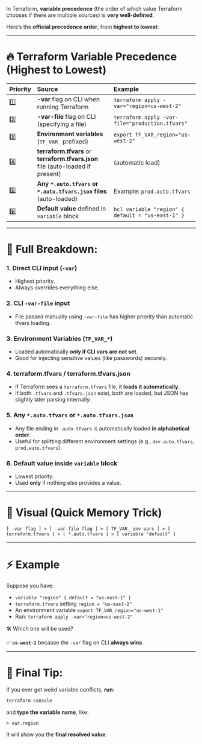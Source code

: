 
In Terraform, **variable precedence** (the order of which value Terraform chooses if there are multiple sources) is **very well-defined**.

Here’s the **official precedence order**, from **highest to lowest**:

---

# 🔥 Terraform Variable Precedence (Highest to Lowest)

| Priority | Source                               | Example |
|:--------|:--------------------------------------|:--------|
| 1️⃣ | **-var** flag on CLI when running Terraform | `terraform apply -var="region=us-west-2"` |
| 2️⃣ | **-var-file** flag on CLI (specifying a file) | `terraform apply -var-file="production.tfvars"` |
| 3️⃣ | **Environment variables** (`TF_VAR_` prefixed) | `export TF_VAR_region="us-west-2"` |
| 4️⃣ | **terraform.tfvars** or **terraform.tfvars.json** file (auto-loaded if present) | (automatic load) |
| 5️⃣ | **Any `*.auto.tfvars` or `*.auto.tfvars.json` files** (auto-loaded) | Example: `prod.auto.tfvars` |
| 6️⃣ | **Default value** defined in `variable` block | ```hcl variable "region" { default = "us-east-1" } ``` |

---

# 📜 Full Breakdown:

### 1. **Direct CLI input (`-var`)**
- Highest priority.
- Always overrides everything else.

### 2. **CLI `-var-file` input**
- File passed manually using `-var-file` has higher priority than automatic tfvars loading.

### 3. **Environment Variables (`TF_VAR_*`)**
- Loaded automatically **only if CLI vars are not set**.
- Good for injecting sensitive values (like passwords) securely.

### 4. **terraform.tfvars / terraform.tfvars.json**
- If Terraform sees a `terraform.tfvars` file, it **loads it automatically**.
- If both `.tfvars` and `.tfvars.json` exist, both are loaded, but JSON has slightly later parsing internally.

### 5. **Any `*.auto.tfvars` or `*.auto.tfvars.json`**
- Any file ending in `.auto.tfvars` is automatically loaded **in alphabetical order**.
- Useful for splitting different environment settings (e.g., `dev.auto.tfvars`, `prod.auto.tfvars`).

### 6. **Default value inside `variable` block**
- Lowest priority.
- Used **only** if nothing else provides a value.

---

# 🚀 Visual (Quick Memory Trick)

```
[ -var flag ] > [ -var-file flag ] > [ TF_VAR_ env vars ] > [ terraform.tfvars ] > [ *.auto.tfvars ] > [ variable "default" ]
```

---

# ⚡ Example

Suppose you have:

- `variable "region" { default = "us-east-1" }`
- `terraform.tfvars` setting `region = "us-east-2"`
- An environment variable `export TF_VAR_region="us-west-1"`
- Run: `terraform apply -var="region=us-west-2"`

🛠️ Which one will be used?

✅ **`us-west-2`** because the `-var` flag on CLI **always wins**.

---

# 🎯 Final Tip:
If you ever get weird variable conflicts, **run**:
```bash
terraform console
```
and **type the variable name**, like:
```hcl
> var.region
```
It will show you the **final resolved value**.
